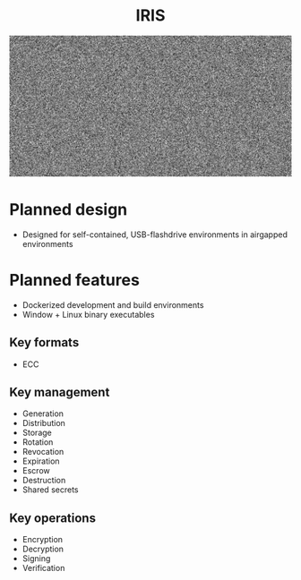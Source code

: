 <h1 align="center">IRIS</h1>

![splash](docs/splash.png)

# Planned design

- Designed for self-contained, USB-flashdrive environments in airgapped environments

# Planned features

- Dockerized development and build environments
- Window + Linux binary executables

## Key formats
- ECC

## Key management
- Generation
- Distribution
- Storage
- Rotation
- Revocation
- Expiration
- Escrow
- Destruction
- Shared secrets

## Key operations
- Encryption
- Decryption
- Signing
- Verification

